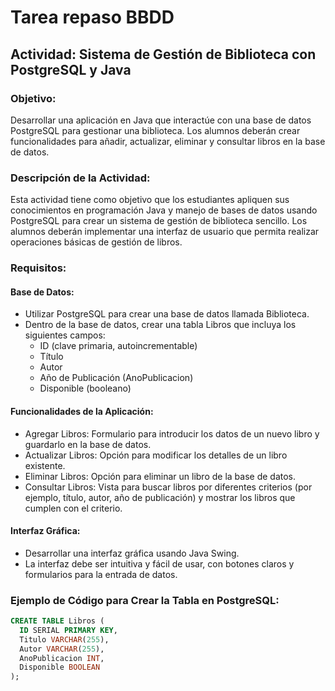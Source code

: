 # Tarea repaso BBDD

## Actividad: Sistema de Gestión de Biblioteca con PostgreSQL y Java

### Objetivo:
Desarrollar una aplicación en Java que interactúe con una base de datos PostgreSQL para gestionar una biblioteca. Los alumnos deberán crear funcionalidades para añadir, actualizar, eliminar y consultar libros en la base de datos.

### Descripción de la Actividad:
Esta actividad tiene como objetivo que los estudiantes apliquen sus conocimientos en programación Java y manejo de bases de datos usando PostgreSQL para crear un sistema de gestión de biblioteca sencillo. Los alumnos deberán implementar una interfaz de usuario que permita realizar operaciones básicas de gestión de libros.

### Requisitos:

#### Base de Datos:
- Utilizar PostgreSQL para crear una base de datos llamada Biblioteca.
- Dentro de la base de datos, crear una tabla Libros que incluya los siguientes campos:
    - ID (clave primaria, autoincrementable)
    - Título
    - Autor
    - Año de Publicación (AnoPublicacion)
    - Disponible (booleano)

#### Funcionalidades de la Aplicación:
- Agregar Libros: Formulario para introducir los datos de un nuevo libro y guardarlo en la base de datos.
- Actualizar Libros: Opción para modificar los detalles de un libro existente.
- Eliminar Libros: Opción para eliminar un libro de la base de datos.
- Consultar Libros: Vista para buscar libros por diferentes criterios (por ejemplo, título, autor, año de publicación) y mostrar los libros que cumplen con el criterio.

#### Interfaz Gráfica:
- Desarrollar una interfaz gráfica usando Java Swing.
- La interfaz debe ser intuitiva y fácil de usar, con botones claros y formularios para la entrada de datos.

### Ejemplo de Código para Crear la Tabla en PostgreSQL:
```sql
CREATE TABLE Libros (
  ID SERIAL PRIMARY KEY,
  Titulo VARCHAR(255),
  Autor VARCHAR(255),
  AnoPublicacion INT,
  Disponible BOOLEAN
);
